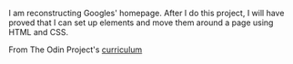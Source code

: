 I am reconstructing Googles' homepage. After I do this project, I will have proved  that 
I can set up elements and move them around a page using HTML and CSS.

From The Odin Project's [curriculum](http://www.theodinproject.com/courses/web-development-101/lessons/html-css)